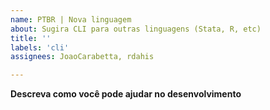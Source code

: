 ```yaml
---
name: PTBR | Nova linguagem
about: Sugira CLI para outras linguagens (Stata, R, etc)
title: ''
labels: 'cli'
assignees: JoaoCarabetta, rdahis

---
```


**Descreva como você pode ajudar no desenvolvimento**
